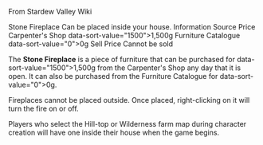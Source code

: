 From Stardew Valley Wiki

Stone Fireplace Can be placed inside your house. Information Source Price Carpenter's Shop data-sort-value="1500"&gt;1,500g Furniture Catalogue data-sort-value="0"&gt;0g Sell Price Cannot be sold

The **Stone Fireplace** is a piece of furniture that can be purchased for data-sort-value="1500"&gt;1,500g from the Carpenter's Shop any day that it is open. It can also be purchased from the Furniture Catalogue for data-sort-value="0"&gt;0g.

Fireplaces cannot be placed outside. Once placed, right-clicking on it will turn the fire on or off.

Players who select the Hill-top or Wilderness farm map during character creation will have one inside their house when the game begins.